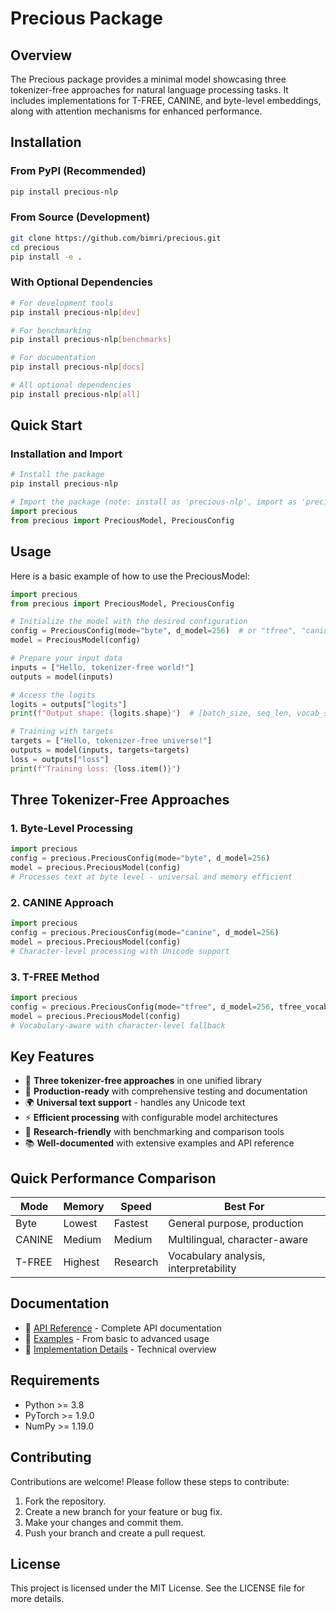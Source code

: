 # Precious Package

## Overview
The Precious package provides a minimal model showcasing three tokenizer-free approaches for natural language processing tasks. It includes implementations for T-FREE, CANINE, and byte-level embeddings, along with attention mechanisms for enhanced performance.

## Installation

### From PyPI (Recommended)
```bash
pip install precious-nlp
```

### From Source (Development)
```bash
git clone https://github.com/bimri/precious.git
cd precious
pip install -e .
```

### With Optional Dependencies
```bash
# For development tools
pip install precious-nlp[dev]

# For benchmarking
pip install precious-nlp[benchmarks]

# For documentation
pip install precious-nlp[docs]

# All optional dependencies
pip install precious-nlp[all]
```

## Quick Start

### Installation and Import
```bash
# Install the package
pip install precious-nlp
```

```python
# Import the package (note: install as 'precious-nlp', import as 'precious')
import precious
from precious import PreciousModel, PreciousConfig
```

## Usage
Here is a basic example of how to use the PreciousModel:

```python
import precious
from precious import PreciousModel, PreciousConfig

# Initialize the model with the desired configuration
config = PreciousConfig(mode="byte", d_model=256)  # or "tfree", "canine"
model = PreciousModel(config)

# Prepare your input data
inputs = ["Hello, tokenizer-free world!"]
outputs = model(inputs)

# Access the logits
logits = outputs["logits"]
print(f"Output shape: {logits.shape}")  # [batch_size, seq_len, vocab_size]

# Training with targets
targets = ["Hello, tokenizer-free universe!"]
outputs = model(inputs, targets=targets)
loss = outputs["loss"]
print(f"Training loss: {loss.item()}")
```

## Three Tokenizer-Free Approaches

### 1. Byte-Level Processing
```python
import precious
config = precious.PreciousConfig(mode="byte", d_model=256)
model = precious.PreciousModel(config)
# Processes text at byte level - universal and memory efficient
```

### 2. CANINE Approach
```python
import precious
config = precious.PreciousConfig(mode="canine", d_model=256)
model = precious.PreciousModel(config)
# Character-level processing with Unicode support
```

### 3. T-FREE Method
```python
import precious
config = precious.PreciousConfig(mode="tfree", d_model=256, tfree_vocab_v=8192)
model = precious.PreciousModel(config)
# Vocabulary-aware with character-level fallback
```

## Key Features

- 🚀 **Three tokenizer-free approaches** in one unified library
- 🎯 **Production-ready** with comprehensive testing and documentation  
- 🌍 **Universal text support** - handles any Unicode text
- ⚡ **Efficient processing** with configurable model architectures
- 🧪 **Research-friendly** with benchmarking and comparison tools
- 📚 **Well-documented** with extensive examples and API reference

## Quick Performance Comparison

| Mode | Memory | Speed | Best For |
|------|--------|-------|----------|
| Byte | Lowest | Fastest | General purpose, production |
| CANINE | Medium | Medium | Multilingual, character-aware |
| T-FREE | Highest | Research | Vocabulary analysis, interpretability |

## Documentation

- 📖 [API Reference](docs/API_REFERENCE.md) - Complete API documentation
- 📝 [Examples](docs/EXAMPLES.md) - From basic to advanced usage
- 🔧 [Implementation Details](docs/IMPLEMENTATION_SUMMARY.md) - Technical overview

## Requirements

- Python >= 3.8
- PyTorch >= 1.9.0
- NumPy >= 1.19.0

## Contributing
Contributions are welcome! Please follow these steps to contribute:

1. Fork the repository.
2. Create a new branch for your feature or bug fix.
3. Make your changes and commit them.
4. Push your branch and create a pull request.

## License
This project is licensed under the MIT License. See the LICENSE file for more details.